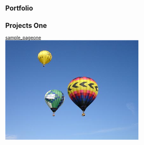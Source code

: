 ## Portfolio


## Projects One


[sample_pageone](https://github.com/caseybray/testportfolio/blob/main/index.md#projects-one)
<img src="images/Sample_abc.jpg?raw=true">
